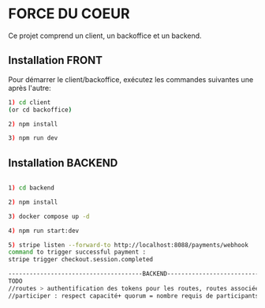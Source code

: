 # FORCE DU COEUR

Ce projet comprend un client, un backoffice et un backend.

## Installation FRONT

Pour démarrer le client/backoffice, exécutez les commandes suivantes une après l'autre:
```bash
1) cd client
(or cd backoffice)

2) npm install

3) npm run dev

```
## Installation BACKEND
```bash

1) cd backend

2) npm install

3) docker compose up -d

4) npm run start:dev

5) stripe listen --forward-to http://localhost:8088/payments/webhook
command to trigger successful payment :
stripe trigger checkout.session.completed

--------------------------------------BACKEND---------------------------------------------------
TODO
//routes > authentification des tokens pour les routes, routes associées aux tables jointes
//participer : respect capacité+ quorum = nombre requis de participants pour que la réunion puisse se tenir
```
